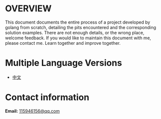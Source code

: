 # **OVERVIEW**

This document documents the entire process of a project developed by golang from scratch, detailing the pits encountered and the corresponding solution examples. There are not enough details, or the wrong place, welcome feedback. If you would like to maintain this document with me, please contact me. Learn together and improve together.

# Multiple Language Versions

- [中文](/guyan0319/golang_development_notes/blob/master/zh/preface.md)



# **Contact information**

**Email:** 115946156@qq.com